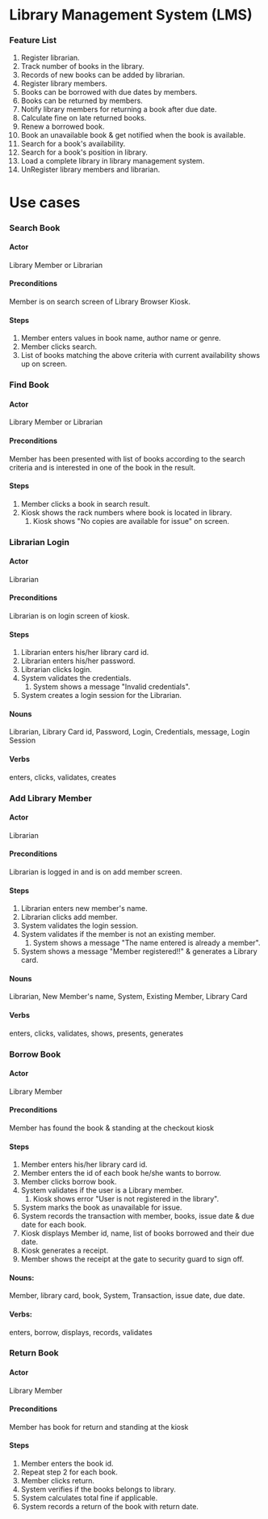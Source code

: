 # Library Management System (LMS)

### Feature List
1. Register librarian.
2. Track number of books in the library.
3. Records of new books can be added by librarian.
4. Register library members.
5. Books can be borrowed with due dates by members.
6. Books can be returned by members.
7. Notify library members for returning a book after due date.
8. Calculate fine on late returned books.
9. Renew a borrowed book.
10. Book an unavailable book & get notified when the book is available.
11. Search for a book's availability.
12. Search for a book's position in library.
13. Load a complete library in library management system.
14. UnRegister library members and librarian.

# Use cases

### Search Book
#### Actor
Library Member or Librarian
#### Preconditions
Member is on search screen of Library Browser Kiosk.
#### Steps
1. Member enters values in book name, author name or genre.
2. Member clicks search.
3. List of books matching the above criteria with current availability shows up on screen.

### Find Book
#### Actor
Library Member or Librarian
#### Preconditions
Member has been presented with list of books according to the search criteria and is interested in 
one of the book in the result.
#### Steps
1. Member clicks a book in search result.
2. Kiosk shows the rack numbers where book is located in library.
   1. Kiosk shows "No copies are available for issue" on screen.

### Librarian Login
#### Actor
Librarian
#### Preconditions
Librarian is on login screen of kiosk.
#### Steps
1. Librarian enters his/her library card id.
2. Librarian enters his/her password.
3. Librarian clicks login.
4. System validates the credentials.
    1. System shows a message "Invalid credentials".
5. System creates a login session for the Librarian.

#### Nouns
Librarian, Library Card id, Password, Login, Credentials, message, Login Session
#### Verbs
enters, clicks, validates, creates

### Add Library Member
#### Actor
Librarian
#### Preconditions
Librarian is logged in and is on add member screen.
#### Steps
1. Librarian enters new member's name.
2. Librarian clicks add member.
3. System validates the login session.
4. System validates if the member is not an existing member.
   1. System shows a message "The name entered is already a member".
5. System shows a message "Member registered!!" & generates a Library card.

#### Nouns
Librarian, New Member's name, System, Existing Member, Library Card

#### Verbs
enters, clicks, validates, shows, presents, generates


### Borrow Book
#### Actor
Library Member
#### Preconditions
Member has found the book & standing at the checkout kiosk
#### Steps
1. Member enters his/her library card id.
2. Member enters the id of each book he/she wants to borrow.
3. Member clicks borrow book.
4. System validates if the user is a Library member.
   1. Kiosk shows error "User is not registered in the library".
5. System marks the book as unavailable for issue.
6. System records the transaction with member, books, issue date & due date for each book.
7. Kiosk displays Member id, name, list of books borrowed and their due date.
8. Kiosk generates a receipt.
9. Member shows the receipt at the gate to security guard to sign off.

#### Nouns:
Member, library card, book, System, Transaction, issue date, due date.
#### Verbs:
enters, borrow, displays, records, validates

### Return Book
#### Actor
Library Member
#### Preconditions
Member has book for return and standing at the kiosk
#### Steps
1. Member enters the book id.
2. Repeat step 2 for each book.
3. Member clicks return.
4. System verifies if the books belongs to library.
5. System calculates total fine if applicable.
6. System records a return of the book with return date.

